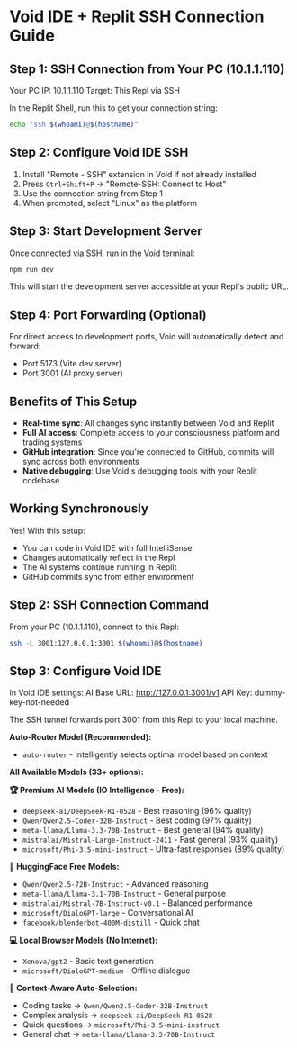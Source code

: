 # Void IDE + Replit SSH Connection Guide

## Step 1: SSH Connection from Your PC (10.1.1.110)

Your PC IP: 10.1.1.110
Target: This Repl via SSH

In the Replit Shell, run this to get your connection string:
```bash
echo "ssh $(whoami)@$(hostname)"
```

## Step 2: Configure Void IDE SSH

1. Install "Remote - SSH" extension in Void if not already installed
2. Press `Ctrl+Shift+P` → "Remote-SSH: Connect to Host"
3. Use the connection string from Step 1
4. When prompted, select "Linux" as the platform

## Step 3: Start Development Server

Once connected via SSH, run in the Void terminal:
```bash
npm run dev
```

This will start the development server accessible at your Repl's public URL.

## Step 4: Port Forwarding (Optional)

For direct access to development ports, Void will automatically detect and forward:
- Port 5173 (Vite dev server)
- Port 3001 (AI proxy server)

## Benefits of This Setup

- **Real-time sync**: All changes sync instantly between Void and Replit
- **Full AI access**: Complete access to your consciousness platform and trading systems
- **GitHub integration**: Since you're connected to GitHub, commits will sync across both environments
- **Native debugging**: Use Void's debugging tools with your Replit codebase

## Working Synchronously

Yes! With this setup:
- You can code in Void IDE with full IntelliSense
- Changes automatically reflect in the Repl
- The AI systems continue running in Replit
- GitHub commits sync from either environment

## Step 2: SSH Connection Command

From your PC (10.1.1.110), connect to this Repl:
```bash
ssh -L 3001:127.0.0.1:3001 $(whoami)@$(hostname)
```

## Step 3: Configure Void IDE

In Void IDE settings:
  AI Base URL: http://127.0.0.1:3001/v1
  API Key: dummy-key-not-needed

The SSH tunnel forwards port 3001 from this Repl to your local machine.

**Auto-Router Model (Recommended):**
- `auto-router` - Intelligently selects optimal model based on context

**All Available Models (33+ options):**

**🏆 Premium AI Models (IO Intelligence - Free):**
- `deepseek-ai/DeepSeek-R1-0528` - Best reasoning (96% quality)
- `Qwen/Qwen2.5-Coder-32B-Instruct` - Best coding (97% quality)
- `meta-llama/Llama-3.3-70B-Instruct` - Best general (94% quality)
- `mistralai/Mistral-Large-Instruct-2411` - Fast general (93% quality)
- `microsoft/Phi-3.5-mini-instruct` - Ultra-fast responses (89% quality)

**🤗 HuggingFace Free Models:**
- `Qwen/Qwen2.5-72B-Instruct` - Advanced reasoning
- `meta-llama/Llama-3.1-70B-Instruct` - General purpose
- `mistralai/Mistral-7B-Instruct-v0.1` - Balanced performance
- `microsoft/DialoGPT-large` - Conversational AI
- `facebook/blenderbot-400M-distill` - Quick chat

**💻 Local Browser Models (No Internet):**
- `Xenova/gpt2` - Basic text generation
- `microsoft/DialoGPT-medium` - Offline dialogue

**🎯 Context-Aware Auto-Selection:**
- Coding tasks → `Qwen/Qwen2.5-Coder-32B-Instruct`
- Complex analysis → `deepseek-ai/DeepSeek-R1-0528`
- Quick questions → `microsoft/Phi-3.5-mini-instruct`
- General chat → `meta-llama/Llama-3.3-70B-Instruct`